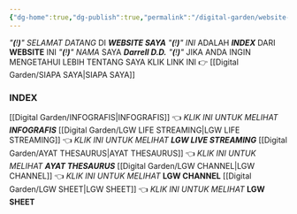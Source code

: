 ```yaml
---
{"dg-home":true,"dg-publish":true,"permalink":"/digital-garden/website-of-reasoning/","tags":["gardenEntry"],"dgPassFrontmatter":true}
---
```



*"**(**!**)**"*    *SELAMAT DATANG* DI ***WEBSITE SAYA*** 
*"**(**!**)**"*    *INI* ADALAH ***INDEX*** DARI **WEBSITE** INI
*"**(**!**)**"*    *NAMA* SAYA ***Darrell D.D.*** 
*"**(**!**)**"*    JIKA  ANDA INGIN MENGETAHUI LEBIH TENTANG SAYA 
KLIK LINK INI 👉 [[Digital Garden/SIAPA SAYA\|SIAPA SAYA]]


### INDEX
[[Digital Garden/INFOGRAFIS\|INFOGRAFIS]] 👈 *KLIK INI UNTUK MELIHAT* ***INFOGRAFIS*** 
[[Digital Garden/LGW LIFE STREAMING\|LGW LIFE STREAMING]] 👈 *KLIK INI UNTUK MELIHAT* ***LGW LIVE STREAMING***
[[Digital Garden/AYAT THESAURUS\|AYAT THESAURUS]] 👈 *KLIK INI UNTUK MELIHAT* ***AYAT THESAURUS***
[[Digital Garden/LGW CHANNEL\|LGW CHANNEL]] 👈 *KLIK INI UNTUK MELIHAT* **LGW CHANNEL**
[[Digital Garden/LGW SHEET\|LGW SHEET]] 👈 *KLIK INI UNTUK MELIHAT* **LGW SHEET**